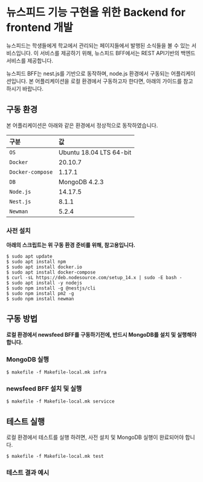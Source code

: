 # 뉴스피드 기능 구현을 위한 Backend for frontend 개발

뉴스피드는 학생들에게 학교에서 관리되는 페이지들에서 발행된 소식들을 볼 수 있는 서비스입니다. 이 서비스를 제공하기 위해, 뉴스피드 BFF에서는 REST API기반의 백엔드 서비스를 제공합니다.

뉴스피드 BFF는 nest.js를 기반으로 동작하며, node.js 환경에서 구동되는 어플리케이션입니다. 본 어플리케이션을 로컬 환경에서 구동하고자 한다면, 아래의 가이드를 참고하시기 바랍니다.

## 구동 환경
본 어플리케이션은 아래와 같은 환경에서 정상적으로 동작하였습니다.

| 구분                   | 값               |
|:-----------------------|:-----------------|
| `OS`                 | Ubuntu 18.04 LTS 64-bit |
| `Docker`                 | 20.10.7 |
| `Docker-compose`                 | 1.17.1 |
| `DB`                 | MongoDB 4.2.3 |
| `Node.js`                 | 14.17.5  |
| `Nest.js`                 | 8.1.1  |
| `Newman`                 | 5.2.4 |

### 사전 설치
**아래의 스크립트는 위 구동 환경 준비를 위해, 참고용입니다.**
```
$ sudo apt update
$ sudo apt install npm
$ sudo apt install docker.io
$ sudo apt install docker-compose
$ curl -sL https://deb.nodesource.com/setup_14.x | sudo -E bash -
$ sudo apt install -y nodejs
$ sudo npm install -g @nestjs/cli
$ sudo npm install pm2 -g
$ sudo npm install newman
```

## 구동 방법
**로컬 환경에서 newsfeed BFF를 구동하기전에, 반드시 MongoDB를 설치 및 실행해야 합니다.**
### MongoDB 실행
```
$ makefile -f Makefile-local.mk infra
```

### newsfeed BFF 설치 및 실행
```
$ makefile -f Makefile-local.mk servicce
```

## 테스트 실행
로컬 환경에서 테스트를 실행 하려면, 사전 설치 및 MongoDB 실행이 완료되어야 합니다.
```
$ makefile -f Makefile-local.mk test
```
### 테스트 결과 예시
